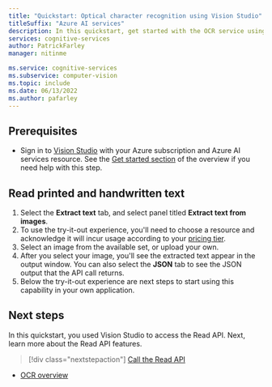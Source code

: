 ```yaml
---
title: "Quickstart: Optical character recognition using Vision Studio"
titleSuffix: "Azure AI services"
description: In this quickstart, get started with the OCR service using Vision Studio.
services: cognitive-services
author: PatrickFarley
manager: nitinme

ms.service: cognitive-services
ms.subservice: computer-vision
ms.topic: include
ms.date: 06/13/2022
ms.author: pafarley
---
```


## Prerequisites

* Sign in to [Vision Studio](https://portal.vision.cognitive.azure.com/) with your Azure subscription and Azure AI services resource. See the [Get started section](../overview-vision-studio.md#get-started-using-vision-studio) of the overview if you need help with this step.



## Read printed and handwritten text

1. Select the **Extract text** tab, and select panel titled **Extract text from images**.
1. To use the try-it-out experience, you'll need to choose a resource and acknowledge it will incur usage according to your [pricing tier](https://azure.microsoft.com/pricing/details/cognitive-services/computer-vision/).
1. Select an image from the available set, or upload your own.
1. After you select your image, you'll see the extracted text appear in the output window. You can also select the **JSON** tab to see the JSON output that the API call returns.
1. Below the try-it-out experience are next steps to start using this capability in your own application.



## Next steps

In this quickstart, you used Vision Studio to access the Read API. Next, learn more about the Read API features.

> [!div class="nextstepaction"]
> [Call the Read API](../how-to/call-read-api.md)

* [OCR overview](../overview-ocr.md)
